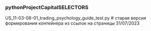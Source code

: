 ### pythonProjectСapitalSELECTORS

US_11-03-08-01_trading_psychology_guide_test.py # старая версия формирования контейнера из ссылок на страницы 31/07/2023
